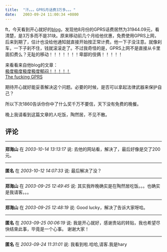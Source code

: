 ```yaml
---
title:  "汗。。。GPRS月话费3万多。。。"
date:   2003-09-24 11:00:34 +0800
---
```


ft，今天看到开心就好的[blog](http://blog.joycode.com/joy)，发现他8月份的GPRS话费居然为31944.09元，看清楚，是3万多而不是31块。原来移动前几个月给他优惠，免费使用GPRS上网，后来到期了，估计也没给他通知就直接开始按正常计费。他一下子没注意。就像刹车，一下子刹不住，钱就滚滚走了。不过我奇怪的是，GPRS上网不是直接从卡里面扣费么？无耻的移动！！！！！！！卑鄙的伎俩！！！！！  

来看看来自他blog的文章：  
[极度极度极度极度郁闷！！！！！](http://blog.joycode.com/joy/posts/756.aspx)  
[The fucking GPRS](http://blog.joycode.com/joy/posts/787.aspx)  

期待开心就好能妥善解决这个问题。必要的时候，是否可以拿起法律武器来保护自己？  

所以下次1860告诉你你中了什么奖千万不要信，天下没有免费的晚餐。  

晚上我请看到这篇文章的人吃饭，陶然居，不见不散。  


## 评论

*****
**郑海山** 在 *2003-10-14 13:13:17* 说: 去他的网站看，解决了，最后好像是交了200元。

*****
**匿名** 在 *2003-10-12 14:07:33* 说: 最后解决了没？

*****
**郑海山** 在 *2003-09-25 12:49:45* 说: 其实我昨晚确实是在陶然居吃饭。。。也确实是我请客。。。

*****
**郑海山** 在 *2003-09-25 12:48:19* 说: Good lucky，解决了告诉大家呀哈。


*****
**匿名** 在 *2003-09-25 00:06:19* 说: 我是开心就好，感谢贵站的转贴，我也希望尽快结束此事，毕竟是一个心事。
谢谢大家！

*****
**匿名** 在 *2003-09-24 11:31:01* 说: 我看到啦.哈哈,请客.我是hary


